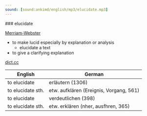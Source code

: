 ```yaml
---
sound: [sound:ankimd/english/mp3/elucidate.mp3]
---
```


\### elucidate

[Merriam-Webster](https://www.merriam-webster.com/dictionary/elucidate)

- to make lucid especially by explanation or analysis
    - elucidate a text
- to give a clarifying explanation

[dict.cc](https://www.dict.cc/elucidate)

| English        | German       |
| -------------- | ------------ |
| to elucidate | erläutern (1306) |
| to elucidate sth. | etw. aufklären (Ereignis, Vorgang, 561) |
| to elucidate | verdeutlichen (398) |
| to elucidate sth. | etw. erklären (nher, ausfhren, 365) |
